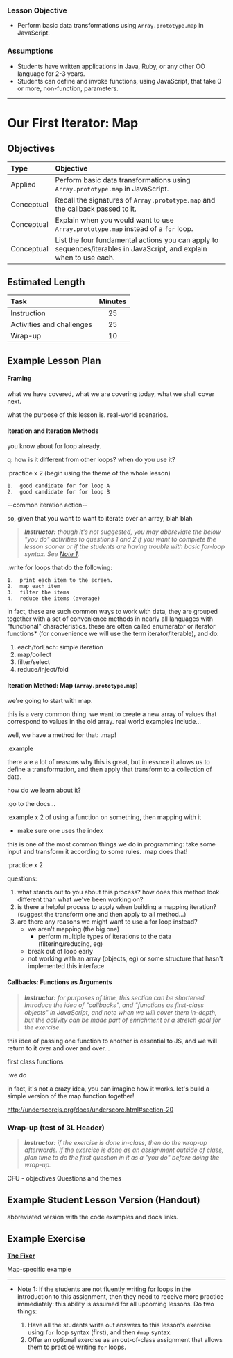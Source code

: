 ### Lesson Objective

- Perform basic data transformations using `Array.prototype.map` in JavaScript.

### Assumptions

- Students have written applications in Java, Ruby, or any other OO language
  for 2-3 years.
- Students can define and invoke functions, using JavaScript, that take 
  0 or more, non-function, parameters.

---

# Our First Iterator: Map

## Objectives

| Type       | Objective |
|:-----------|:----------|
| Applied    | Perform basic data transformations using `Array.prototype.map` in JavaScript. |
| Conceptual | Recall the signatures of `Array.prototype.map` and the callback passed to it. |
| Conceptual | Explain when you would want to use `Array.prototype.map` instead of a `for` loop. |
| Conceptual | List the four fundamental actions you can apply to sequences/iterables in JavaScript, and explain when to use each. |

## Estimated Length

| Task                      | Minutes |
|:--------------------------|:-------:|
| Instruction               |    25   |
| Activities and challenges |    25   |
| Wrap-up                   |    10   |

## Example Lesson Plan

#### Framing

what we have covered, what we are covering today, what we shall cover next.

what the purpose of this lesson is. real-world scenarios.

#### Iteration and Iteration Methods

you know about for loop already.

q: how is it different from other loops? when do you use it?

:practice x 2 (begin using the theme of the whole lesson)
    
    1.  good candidate for for loop A
    2.  good candidate for for loop B

--common iteration action--

so, given that you want to want to iterate over an array, blah blah

> *__Instructor:__ though it's not suggested, you may abbreviate the below
> "you do" activities to questions 1 and 2 if you want to complete the lesson
> sooner or if the students are having trouble with basic for-loop syntax. See
> [Note 1](#notes).*

:write for loops that do the following: 

    1.  print each item to the screen.
    2.  map each item
    3.  filter the items
    4.  reduce the items (average)

in fact, these are such common ways to work with data, they are grouped
together with a set of convenience methods in nearly all languages with
"functional" characteristics. these are often called enumerator or 
iterator functions* (for convenience we will use the term iterator/iterable),
and do:

1.  each/forEach: simple iteration
2.  map/collect
3.  filter/select
4.  reduce/inject/fold

#### Iteration Method: Map (`Array.prototype.map`)

we're going to start with map.

this is a very common thing. we want to create a new array of values that
correspond to values in the old array. real world examples include...

well, we have a method for that: .map!

:example

there are a lot of reasons why this is great, but in essnce it allows us
to define a transformation, and then apply that transform to a collection of data.

how do we learn about it?

:go to the docs…

:example x 2 of using a function on something, then mapping with it
  - make sure one uses the index

this is one of the most common things we do in programming: take some input
and transform it according to some rules. .map does that!

:practice x 2

questions:

1.  what stands out to you about this process? how does this method look
    different than what we've been working on?
2.  is there a helpful process to apply when building a mapping iteration?
    (suggest the transform one and then apply to all method…)
3.  are there any reasons we might want to use a for loop instead?
    - we aren't mapping (the big one)
      - perform multiple types of iterations to the data (filtering/reducing, eg)
    - break out of loop early
    - not working with an array (objects, eg) or some structure that
      hasn't implemented this interface

#### Callbacks: Functions as Arguments

> *__Instructor:__ for purposes of time, this section can be shortened.
> Introduce the idea of "callbacks", and "functions as first-class objects" in
> JavaScript, and note when we will cover them in-depth, but the activity can
> be made part of enrichment or a stretch goal for the exercise.*

this idea of passing one function to another is essential to JS, and we
will return to it over and over and over…

first class functions

:we do

in fact, it's not a crazy idea, you can imagine how it works. let's build
a simple version of the map function together!

http://underscorejs.org/docs/underscore.html#section-20

### Wrap-up (test of 3L Header)

> *__Instructor:__ if the exercise is done in-class, then do the wrap-up
> afterwards. If the exercise is done as an assignment outside of class, plan
> time to do the first question in it as a "you do" before doing the wrap-up.*

CFU - objectives
Questions and themes

## Example Student Lesson Version (Handout)

abbreviated version with the code examples and docs links.

## Example Exercise

~~**[The Fixer]()**~~

Map-specific example

---
<a name="notes"></a>

- Note 1: If the students are not fluently writing for loops in the introduction
  to this assignment, then they need to receive more practice immediately: this
  ability is assumed for all upcoming lessons. Do two things:

  1.  Have all the students write out answers to this lesson's exercise using
      `for` loop syntax (first), and then `#map` syntax.
  2.  Offer an optional exercise as an out-of-class assignment that allows them
      to practice writing `for` loops.
      
